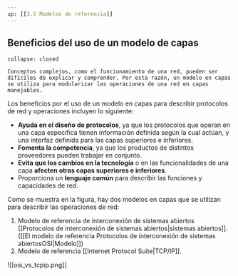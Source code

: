 ```yaml
---
up: [[3.5 Modelos de referencia]]
---
```

## Beneficios del uso de un modelo de capas

```ad-seealso
collapse: closed

Conceptos complejos, como el funcionamiento de una red, pueden ser difíciles de explicar y comprender. Por esta razón, un modelo en capas se utiliza para modularizar las operaciones de una red en capas manejables.

```

Los beneficios por el uso de un modelo en capas para describir protocolos de red y operaciones incluyen lo siguiente:

- **Ayuda en el diseño de protocolos**, ya que los protocolos que operan en una capa específica tienen información definida según la cual actúan, y una interfaz definida para las capas superiores e inferiores.
- **Fomenta la competencia**, ya que los productos de distintos proveedores pueden trabajar en conjunto.
- **Evita que los cambios en la tecnología** o en las funcionalidades de una capa **afecten otras capas superiores e inferiores**.
- Proporciona un **lenguaje común** para describir las funciones y capacidades de red.

Como se muestra en la figura, hay dos modelos en capas que se utilizan para describir las operaciones de red:

1. Modelo de referencia de interconexión de sistemas abiertos [[Protocolos de interconexión de sistemas abiertos|sistemas abiertos]]. ([[El modelo de referencia Protocolos de interconexión de sistemas abiertosOSI|Modelo]])
2. Modelo de referencia [[Internet Protocol Suite|TCP/IP]].

![[osi_vs_tcpip.png]]